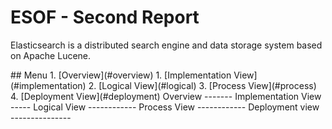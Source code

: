 ESOF - Second Report
====================
Elasticsearch is a distributed search engine and data storage system based on Apache Lucene.

<a name="index"/>
## Menu
1. [Overview](#overview)
1. [Implementation View](#implementation)
2. [Logical View](#logical)
3. [Process View](#process)
4. [Deployment View](#deployment)

<a name="overview" />
Overview
-------

<a name="implementation" />
Implementation View
-----

<a name="logical"/>
Logical View
------------

<a name="requirements"/>
Process View
------------

<a name="deployment"/>
Deployment view
---------------
